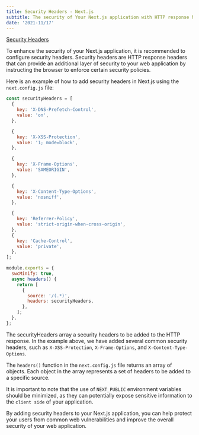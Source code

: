 ```yaml
---
title: Security Headers - Next.js
subtitle: The security of Your Next.js application with HTTP response headers
date: '2021-11/17'
---
```


[Security Headers](https://nextjs.org/docs/advanced-features/security-headers)

To enhance the security of your Next.js application, it is recommended to configure security headers. Security headers are HTTP response headers that can provide an additional layer of security to your web application by instructing the browser to enforce certain security policies.

Here is an example of how to add security headers in Next.js using the `next.config.js` file:

```js title="next.config.js"
const securityHeaders = [
  {
    key: 'X-DNS-Prefetch-Control',
    value: 'on',
  },

  {
    key: 'X-XSS-Protection',
    value: '1; mode=block',
  },

  {
    key: 'X-Frame-Options',
    value: 'SAMEORIGIN',
  },

  {
    key: 'X-Content-Type-Options',
    value: 'nosniff',
  },

  {
    key: 'Referrer-Policy',
    value: 'strict-origin-when-cross-origin',
  },
  {
    key: 'Cache-Control',
    value: 'private',
  },
];

module.exports = {
  swcMinify: true,
  async headers() {
    return [
      {
        source: '/(.*)',
        headers: securityHeaders,
      },
    ];
  },
};
```

The securityHeaders array a security headers to be added to the HTTP response. In the example above, we have added several common security headers, such as `X-XSS-Protection`, `X-Frame-Options`, and `X-Content-Type-Options`.

The `headers()` function in the `next.config.js` file returns an array of objects. Each object in the array represents a set of headers to be added to a specific source.

It is important to note that the use of `NEXT_PUBLIC` environment variables should be minimized, as they can potentially expose sensitive information to the `client side` of your application.

By adding security headers to your Next.js application, you can help protect your users from common web vulnerabilities and improve the overall security of your web application.
